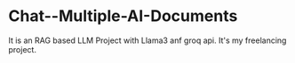 # Chat--Multiple-AI-Documents
It is an RAG based LLM Project with Llama3 anf groq api. It's my freelancing project.
